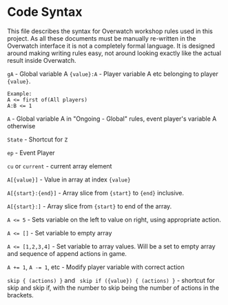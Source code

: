 ﻿# Code Syntax

This file describes the syntax for Overwatch workshop rules used in this project. As all these documents must be manually re-written in the Overwatch interface it is not a completely formal language. It is designed around making writing rules easy, not around looking exactly like the actual result inside Overwatch.

`gA` - Global variable A
`{value}:A` - Player variable A etc belonging to player `{value}`. 
 

    Example:
    A <= first of(All players)
    A:B <= 1

`A` - Global variable A in "Ongoing - Global" rules, event player's variable A otherwise

`State` - Shortcut for `Z`

`ep` - Event Player

`cu` or `current` - current array element

`A[{value}]` - Value in array at index `{value}`

`A[{start}:{end}]` - Array slice from `{start}` to `{end}` inclusive.

`A[{start}:]` - Array slice from `{start}` to end of the array.

`A <= 5` - Sets variable on the left to value on right, using appropriate action.

`A <= []` - Set variable to empty array

`A <= [1,2,3,4]` - Set variable to array values. Will be a set to empty array and sequence of append actions in game.

`A += 1`, `A -= 1`, etc - Modify player variable with correct action

`skip { (actions) }` and ` skip if ({value}) { (actions) }` - shortcut for skip and skip if, with the number to skip being the number of actions in the brackets.


